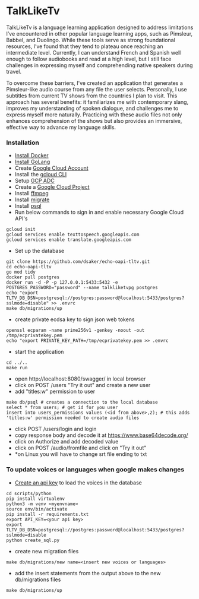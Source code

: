 # TalkLikeTv

TalkLikeTv is a language learning application designed to address limitations I’ve encountered in other popular language learning apps, such as Pimsleur, Babbel, and Duolingo. While these tools serve as strong foundational resources, I’ve found that they tend to plateau once reaching an intermediate level. Currently, I can understand French and Spanish well enough to follow audiobooks and read at a high level, but I still face challenges in expressing myself and comprehending native speakers during travel.

To overcome these barriers, I’ve created an application that generates a Pimsleur-like audio course from any file the user selects. Personally, I use subtitles from current TV shows from the countries I plan to visit. This approach has several benefits: it familiarizes me with contemporary slang, improves my understanding of spoken dialogue, and challenges me to express myself more naturally. Practicing with these audio files not only enhances comprehension of the shows but also provides an immersive, effective way to advance my language skills.

### Installation

- [Install Docker](https://docs.docker.com/engine/install/)
- [Install GoLang](https://go.dev/doc/install)
- Create [Google Cloud Account](https://console.cloud.google.com/getting-started?pli=1)
- Install the [gcloud CLI](https://cloud.google.com/sdk/docs/install)
- Setup [GCP ADC](https://cloud.google.com/docs/authentication/external/set-up-adc )
- Create a [Google Cloud Project](https://developers.google.com/workspace/guides/create-project)
- Install [ffmpeg](https://www.ffmpeg.org/download.html)
- Install [migrate](https://github.com/golang-migrate/migrate/blob/master/cmd/migrate/README.md)
- Install [psql](https://www.timescale.com/blog/how-to-install-psql-on-mac-ubuntu-debian-windows/)
- Run below commands to sign in and enable necessary Google Cloud API's
```
gcloud init
gcloud services enable texttospeech.googleapis.com
gcloud services enable translate.googleapis.com
```
- Set up the database
```
git clone https://github.com/dsaker/echo-oapi-tltv.git 
cd echo-oapi-tltv
go mod tidy
docker pull postgres
docker run -d -P -p 127.0.0.1:5433:5432 -e POSTGRES_PASSWORD="password" --name talkliketvpg postgres
echo "export TLTV_DB_DSN=postgresql://postgres:password@localhost:5433/postgres?sslmode=disable" >> .envrc
make db/migrations/up
```
- create private ecdsa key to sign json web tokens
```
openssl ecparam -name prime256v1 -genkey -noout -out /tmp/ecprivatekey.pem
echo "export PRIVATE_KEY_PATH=/tmp/ecprivatekey.pem >> .envrc
```
- start the application
```
cd ../..
make run
```
- open http://localhost:8080/swagger/ in local browser
- click on POST /users "Try it out" and create a new user
- add "titles:w" permission to user
```
make db/psql # creates a connection to the local database
select * from users; # get id for you user
insert into users_permissions values (<id from above>,2); # this adds 'titles:w' permission needed to create audio files
```
- click POST /users/login and login
- copy response body and decode it at https://www.base64decode.org/
- click on Authorize and add decoded value
- click on POST /audio/fromfile and click on "Try it out"
- *on Linux you will have to change srt file ending to txt

### To update voices or languages when google makes changes
- [Create an api key](https://cloud.google.com/docs/authentication/api-keys) to load the voices in the database
```
cd scripts/python
pip install virtualenv
python3 -m venv <myenvname>
source env/bin/activate
pip install -r requirements.txt
export API_KEY=<your api key>
export TLTV_DB_DSN=postgresql://postgres:password@localhost:5433/postgres?sslmode=disable
python create_sql.py
```
- create new migration files
```
make db/migrations/new name=<insert new voices or languages>
```
- add the insert statements from the output above to the new db/migrations files
```
make db/migrations/up
```
